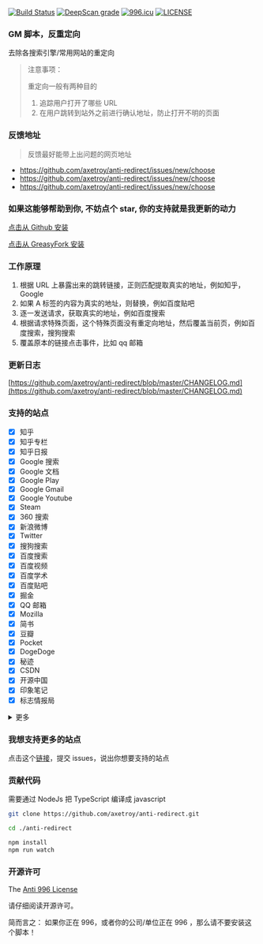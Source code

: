 [![Build Status](https://github.com/axetroy/anti-redirect/workflows/build/badge.svg)](https://github.com/axetroy/anti-redirect/actions)
[![DeepScan grade](https://deepscan.io/api/teams/5773/projects/7595/branches/79869/badge/grade.svg)](https://deepscan.io/dashboard#view=project&tid=5773&pid=7595&bid=79869)
[![996.icu](https://img.shields.io/badge/link-996.icu-red.svg)](https://996.icu)
[![LICENSE](https://img.shields.io/badge/license-Anti%20996-blue.svg)](https://github.com/996icu/996.ICU/blob/master/LICENSE)

### GM 脚本，反重定向

去除各搜索引擎/常用网站的重定向

> 注意事项：
>
> 重定向一般有两种目的
>
> 1. 追踪用户打开了哪些 URL
> 2. 在用户跳转到站外之前进行确认地址，防止打开不明的页面

### 反馈地址

> 反馈最好能带上出问题的网页地址

- https://github.com/axetroy/anti-redirect/issues/new/choose
- https://github.com/axetroy/anti-redirect/issues/new/choose
- https://github.com/axetroy/anti-redirect/issues/new/choose

### 如果这能够帮助到你, 不妨点个 star, 你的支持就是我更新的动力

[点击从 Github 安装](https://github.com/axetroy/anti-redirect/raw/gh-pages/anti-redirect.user.js)

[点击从 GreasyFork 安装](https://greasyfork.org/scripts/11915-anti-redirect-typescript/code/anti-redirect.user.js)

### 工作原理

1.  根据 URL 上暴露出来的跳转链接，正则匹配提取真实的地址，例如知乎，Google
2.  如果 A 标签的内容为真实的地址，则替换，例如百度贴吧
3.  逐一发送请求，获取真实的地址，例如百度搜索
4.  根据请求特殊页面，这个特殊页面没有重定向地址，然后覆盖当前页，例如百度搜索，搜狗搜索
5.  覆盖原本的链接点击事件，比如 qq 邮箱

### 更新日志

[https://github.com/axetroy/anti-redirect/blob/master/CHANGELOG.md](https://github.com/axetroy/anti-redirect/blob/master/CHANGELOG.md)

### 支持的站点

- [x] 知乎
- [x] 知乎专栏
- [x] 知乎日报
- [x] Google 搜索
- [x] Google 文档
- [x] Google Play
- [x] Google Gmail
- [x] Google Youtube
- [x] Steam
- [x] 360 搜索
- [x] 新浪微博
- [x] Twitter
- [x] 搜狗搜索
- [x] 百度搜索
- [x] 百度视频
- [x] 百度学术
- [x] 百度贴吧
- [x] 掘金
- [x] QQ 邮箱
- [x] Mozilla
- [x] 简书
- [x] 豆瓣
- [x] Pocket
- [x] DogeDoge
- [x] 秘迹
- [x] CSDN
- [x] 开源中国
- [x] 印象笔记
- [x] 标志情报局

<details><summary>更多</summary>

- [x] 51.ruyo.net

</details>

### 我想支持更多的站点

点击这个[链接](https://github.com/axetroy/anti-redirect/issues/new)，提交 issues，说出你想要支持的站点

### 贡献代码

需要通过 NodeJs 把 TypeScript 编译成 javascript

```bash
git clone https://github.com/axetroy/anti-redirect.git

cd ./anti-redirect

npm install
npm run watch
```

### 开源许可

The [Anti 996 License](https://github.com/axetroy/anti-redirect/blob/master/LICENSE)

请仔细阅读开源许可。

简而言之： 如果你正在 996，或者你的公司/单位正在 996 ，那么请不要安装这个脚本！
